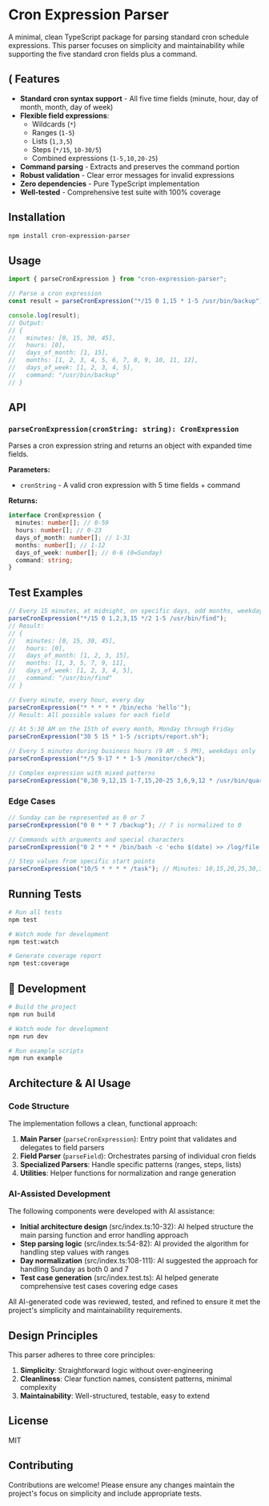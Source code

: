 # Cron Expression Parser

A minimal, clean TypeScript package for parsing standard cron schedule expressions. This parser focuses on simplicity and maintainability while supporting the five standard cron fields plus a command.

## ( Features

- **Standard cron syntax support** - All five time fields (minute, hour, day of month, month, day of week)
- **Flexible field expressions**:
  - Wildcards (`*`)
  - Ranges (`1-5`)
  - Lists (`1,3,5`)
  - Steps (`*/15`, `10-30/5`)
  - Combined expressions (`1-5,10,20-25`)
- **Command parsing** - Extracts and preserves the command portion
- **Robust validation** - Clear error messages for invalid expressions
- **Zero dependencies** - Pure TypeScript implementation
- **Well-tested** - Comprehensive test suite with 100% coverage

## Installation

```bash
npm install cron-expression-parser
```

## Usage

```typescript
import { parseCronExpression } from "cron-expression-parser";

// Parse a cron expression
const result = parseCronExpression("*/15 0 1,15 * 1-5 /usr/bin/backup");

console.log(result);
// Output:
// {
//   minutes: [0, 15, 30, 45],
//   hours: [0],
//   days_of_month: [1, 15],
//   months: [1, 2, 3, 4, 5, 6, 7, 8, 9, 10, 11, 12],
//   days_of_week: [1, 2, 3, 4, 5],
//   command: "/usr/bin/backup"
// }
```

## API

### `parseCronExpression(cronString: string): CronExpression`

Parses a cron expression string and returns an object with expanded time fields.

**Parameters:**

- `cronString` - A valid cron expression with 5 time fields + command

**Returns:**

```typescript
interface CronExpression {
  minutes: number[]; // 0-59
  hours: number[]; // 0-23
  days_of_month: number[]; // 1-31
  months: number[]; // 1-12
  days_of_week: number[]; // 0-6 (0=Sunday)
  command: string;
}
```

## Test Examples

```javascript
// Every 15 minutes, at midnight, on specific days, odd months, weekdays
parseCronExpression("*/15 0 1,2,3,15 */2 1-5 /usr/bin/find");
// Result:
// {
//   minutes: [0, 15, 30, 45],
//   hours: [0],
//   days_of_month: [1, 2, 3, 15],
//   months: [1, 3, 5, 7, 9, 11],
//   days_of_week: [1, 2, 3, 4, 5],
//   command: "/usr/bin/find"
// }

// Every minute, every hour, every day
parseCronExpression("* * * * * /bin/echo 'hello'");
// Result: All possible values for each field

// At 5:30 AM on the 15th of every month, Monday through Friday
parseCronExpression("30 5 15 * 1-5 /scripts/report.sh");

// Every 5 minutes during business hours (9 AM - 5 PM), weekdays only
parseCronExpression("*/5 9-17 * * 1-5 /monitor/check");

// Complex expression with mixed patterns
parseCronExpression("0,30 9,12,15 1-7,15,20-25 3,6,9,12 * /usr/bin/quarterly");
```

### Edge Cases

```javascript
// Sunday can be represented as 0 or 7
parseCronExpression("0 0 * * 7 /backup"); // 7 is normalized to 0

// Commands with arguments and special characters
parseCronExpression("0 2 * * * /bin/bash -c 'echo $(date) >> /log/file.txt'");

// Step values from specific start points
parseCronExpression("10/5 * * * * /task"); // Minutes: 10,15,20,25,30,35,40,45,50,55
```

## Running Tests

```bash
# Run all tests
npm test

# Watch mode for development
npm test:watch

# Generate coverage report
npm test:coverage
```

##  Development

```bash
# Build the project
npm run build

# Watch mode for development
npm run dev

# Run example scripts
npm run example
```

## Architecture & AI Usage

### Code Structure

The implementation follows a clean, functional approach:

1. **Main Parser** (`parseCronExpression`): Entry point that validates and delegates to field parsers
2. **Field Parser** (`parseField`): Orchestrates parsing of individual cron fields
3. **Specialized Parsers**: Handle specific patterns (ranges, steps, lists)
4. **Utilities**: Helper functions for normalization and range generation

### AI-Assisted Development

The following components were developed with AI assistance:

- **Initial architecture design** (src/index.ts:10-32): AI helped structure the main parsing function and error handling approach
- **Step parsing logic** (src/index.ts:54-82): AI provided the algorithm for handling step values with ranges
- **Day normalization** (src/index.ts:108-111): AI suggested the approach for handling Sunday as both 0 and 7
- **Test case generation** (src/index.test.ts): AI helped generate comprehensive test cases covering edge cases

All AI-generated code was reviewed, tested, and refined to ensure it met the project's simplicity and maintainability requirements.

## Design Principles

This parser adheres to three core principles:

1. **Simplicity**: Straightforward logic without over-engineering
2. **Cleanliness**: Clear function names, consistent patterns, minimal complexity
3. **Maintainability**: Well-structured, testable, easy to extend

## License

MIT

## Contributing

Contributions are welcome! Please ensure any changes maintain the project's focus on simplicity and include appropriate tests.
